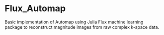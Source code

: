 # Flux_Automap

Basic implementation of Automap using Julia Flux machine learning package to reconstruct magnitude images from raw complex k-space data.
